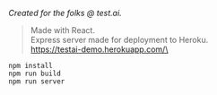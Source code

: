 *Created for the folks @ test.ai.*


> Made with React.\
> Express server made for deployment to Heroku.\
> https://testai-demo.herokuapp.com/\

```
npm install
npm run build
npm run server
```
